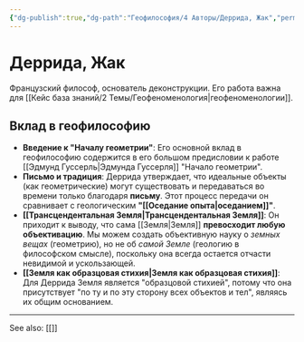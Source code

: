 ```yaml
---
{"dg-publish":true,"dg-path":"Геофилософия/4 Авторы/Деррида, Жак","permalink":"/geofilosofiya/4-avtory/derrida-zhak/"}
---
```


# Деррида, Жак

Французский философ, основатель деконструкции. Его работа важна для [[Кейс база знаний/2 Темы/Геофеноменология\|геофеноменологии]].

## Вклад в геофилософию
- **Введение к "Началу геометрии"**: Его основной вклад в геофилософию содержится в его большом предисловии к работе [[Эдмунд Гуссерль\|Эдмунда Гуссерля]] "Начало геометрии".
- **Письмо и традиция**: Деррида утверждает, что идеальные объекты (как геометрические) могут существовать и передаваться во времени только благодаря **письму**. Этот процесс передачи он сравнивает с геологическим **"[[Оседание опыта\|оседанием]]"**.
- **[[Трансцендентальная Земля\|Трансцендентальная Земля]]**: Он приходит к выводу, что сама [[Земля\|Земля]] **превосходит любую объективацию**. Мы можем создать объективную науку о *земных вещах* (геометрию), но не об *самой Земле* (геологию в философском смысле), поскольку она всегда остается отчасти невидимой и ускользающей.
- **[[Земля как образцовая стихия\|Земля как образцовая стихия]]**: Для Деррида Земля является "образцовой стихией", потому что она присутствует "по ту и по эту сторону всех объектов и тел", являясь их общим основанием.






---
See also:
[[]]
